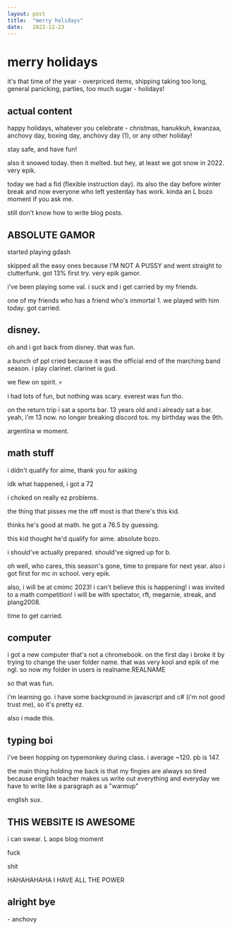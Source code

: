 ```yaml
---
layout: post
title:  "merry holidays"
date:   2022-12-23
---
```


# merry holidays

it's that time of the year - overpriced items, shipping taking too long, general panicking, parties, too much sugar - holidays!
<!--end excerpt-->

## actual content

happy holidays, whatever you celebrate - christmas, hanukkuh, kwanzaa, anchovy day, boxing day, anchovy day (1), or any other holiday!

stay safe, and have fun!

also it snowed today. then it melted. but hey, at least we got snow in 2022. very epik.

today we had a fid (flexible instruction day). its also the day before winter break and now everyone who left yesterday has work. kinda an L bozo moment if you ask me.

still don't know how to write blog posts.

## ABSOLUTE GAMOR

started playing gdash

skipped all the easy ones because I'M NOT A PUSSY and went straight to clutterfunk. got 13% first try. very epik gamor.

i've been playing some val. i suck and i get carried by my friends.

one of my friends who has a friend who's immortal 1. we played with him today. got carried.

## disney.

oh and i got back from disney. that was fun.

a bunch of ppl cried because it was the official end of the marching band season. i play clarinet. clarinet is gud.

we flew on spirit. 💀

i had lots of fun, but nothing was scary. everest was fun tho.

on the return trip i sat a sports bar. 13 years old and i already sat a bar. yeah, i'm 13 now. no longer breaking discord tos. my birthday was the 9th.

argentina w moment.

## math stuff

i didn't qualify for aime, thank you for asking

idk what happened, i got a 72

i choked on really ez problems.

the thing that pisses me the off most is that there's this kid.

thinks he's good at math. he got a 76.5 by guessing.

this kid thought he'd qualify for aime. absolute bozo.

i should've actually prepared. should've signed up for b.

oh well, who cares, this season's gone, time to prepare for next year. also i got first for mc in school. very epik.

also, i will be at cmimc 2023! i can't believe this is happening! i was invited to a math competition! i will be with spectator, rft, megarnie, streak, and plang2008.

time to get carried.

## computer

i got a new computer that's not a chromebook. on the first day i broke it by trying to change the user folder name. that was very kool and epik of me ngl. so now my folder in users is realname.REALNAME

so that was fun.

i'm learning go. i have some background in javascript and c# (i'm not good trust me), so it's pretty ez.

also i made this.

## typing boi

i've been hopping on typemonkey during class. i average ~120. pb is 147.

the main thing holding me back is that my fingies are always so tired because english teacher makes us write out everything and everyday we have to write like a paragraph as a "warmup"

english sux.

## THIS WEBSITE IS AWESOME

i can swear. L aops blog moment

fuck

shit

HAHAHAHAHA I HAVE ALL THE POWER

## alright bye

\- anchovy
